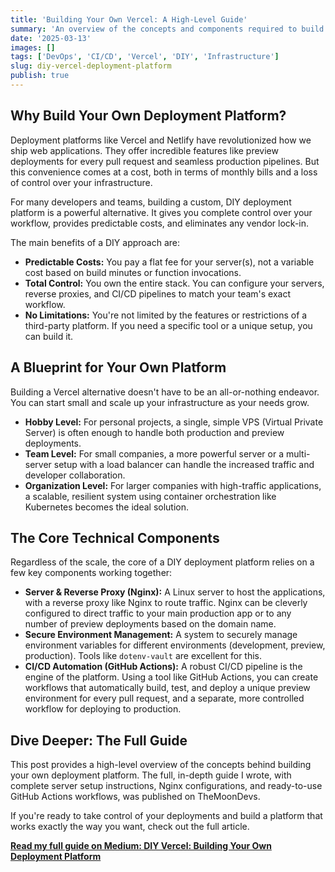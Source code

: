 ```yaml
---
title: 'Building Your Own Vercel: A High-Level Guide'
summary: 'An overview of the concepts and components required to build your own deployment platform, from a simple hobby setup to a scalable system for organizations. Break free from vendor lock-in and take control of your infrastructure.'
date: '2025-03-13'
images: []
tags: ['DevOps', 'CI/CD', 'Vercel', 'DIY', 'Infrastructure']
slug: diy-vercel-deployment-platform
publish: true
---
```


## Why Build Your Own Deployment Platform?

Deployment platforms like Vercel and Netlify have revolutionized how we ship web applications. They offer incredible features like preview deployments for every pull request and seamless production pipelines. But this convenience comes at a cost, both in terms of monthly bills and a loss of control over your infrastructure.

For many developers and teams, building a custom, DIY deployment platform is a powerful alternative. It gives you complete control over your workflow, provides predictable costs, and eliminates any vendor lock-in.

The main benefits of a DIY approach are:

- **Predictable Costs:** You pay a flat fee for your server(s), not a variable cost based on build minutes or function invocations.
- **Total Control:** You own the entire stack. You can configure your servers, reverse proxies, and CI/CD pipelines to match your team's exact workflow.
- **No Limitations:** You're not limited by the features or restrictions of a third-party platform. If you need a specific tool or a unique setup, you can build it.

## A Blueprint for Your Own Platform

Building a Vercel alternative doesn't have to be an all-or-nothing endeavor. You can start small and scale up your infrastructure as your needs grow.

- **Hobby Level:** For personal projects, a single, simple VPS (Virtual Private Server) is often enough to handle both production and preview deployments.
- **Team Level:** For small companies, a more powerful server or a multi-server setup with a load balancer can handle the increased traffic and developer collaboration.
- **Organization Level:** For larger companies with high-traffic applications, a scalable, resilient system using container orchestration like Kubernetes becomes the ideal solution.

## The Core Technical Components

Regardless of the scale, the core of a DIY deployment platform relies on a few key components working together:

- **Server & Reverse Proxy (Nginx):** A Linux server to host the applications, with a reverse proxy like Nginx to route traffic. Nginx can be cleverly configured to direct traffic to your main production app or to any number of preview deployments based on the domain name.
- **Secure Environment Management:** A system to securely manage environment variables for different environments (development, preview, production). Tools like `dotenv-vault` are excellent for this.
- **CI/CD Automation (GitHub Actions):** A robust CI/CD pipeline is the engine of the platform. Using a tool like GitHub Actions, you can create workflows that automatically build, test, and deploy a unique preview environment for every pull request, and a separate, more controlled workflow for deploying to production.

## Dive Deeper: The Full Guide

This post provides a high-level overview of the concepts behind building your own deployment platform. The full, in-depth guide I wrote, with complete server setup instructions, Nginx configurations, and ready-to-use GitHub Actions workflows, was published on TheMoonDevs.

If you're ready to take control of your deployments and build a platform that works exactly the way you want, check out the full article.

**[Read my full guide on Medium: DIY Vercel: Building Your Own Deployment Platform](https://medium.com/themoondevs/diy-vercel-building-your-own-deployment-platform-b8a0f4157115)**
